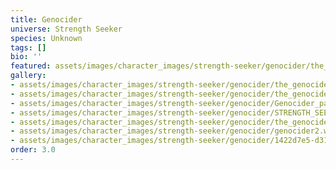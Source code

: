 ```yaml
---
title: Genocider
universe: Strength Seeker
species: Unknown
tags: []
bio: ''
featured: assets/images/character_images/strength-seeker/genocider/the_genocider_guy.webp
gallery:
- assets/images/character_images/strength-seeker/genocider/the_genocider_guy.webp
- assets/images/character_images/strength-seeker/genocider/the_genocider_love.webp
- assets/images/character_images/strength-seeker/genocider/Genocider_panel.webp
- assets/images/character_images/strength-seeker/genocider/STRENGTH_SEEKER.webp
- assets/images/character_images/strength-seeker/genocider/the_genocider.webp
- assets/images/character_images/strength-seeker/genocider/genocider2.webp
- assets/images/character_images/strength-seeker/genocider/1422d7e5-d31a-4100-99ee-9e9e1db2fd15.webp
order: 3.0
---
```

